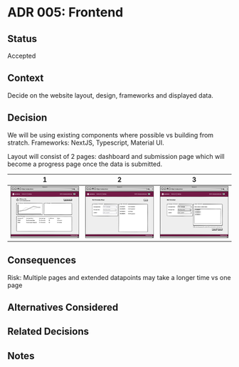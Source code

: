 # ADR 005: Frontend

## Status
Accepted

## Context
Decide on the website layout, design, frameworks and displayed data.

## Decision

We will be using existing components where possible vs building from stratch.
Frameworks: NextJS, Typescript, Material UI.

Layout will consist of 2 pages: dashboard and submission page which will become a progress page once the data is submitted. 

1|2|3
-|-|-
![](./../../assets/mockwireframe_v1_00.png) | ![](./../../assets/mockwireframe_v1_01.png) | ![](./../../assets/mockwireframe_v1_02.png)

## Consequences
Risk: Multiple pages and extended datapoints may take a longer time vs one page

## Alternatives Considered


## Related Decisions


## Notes

